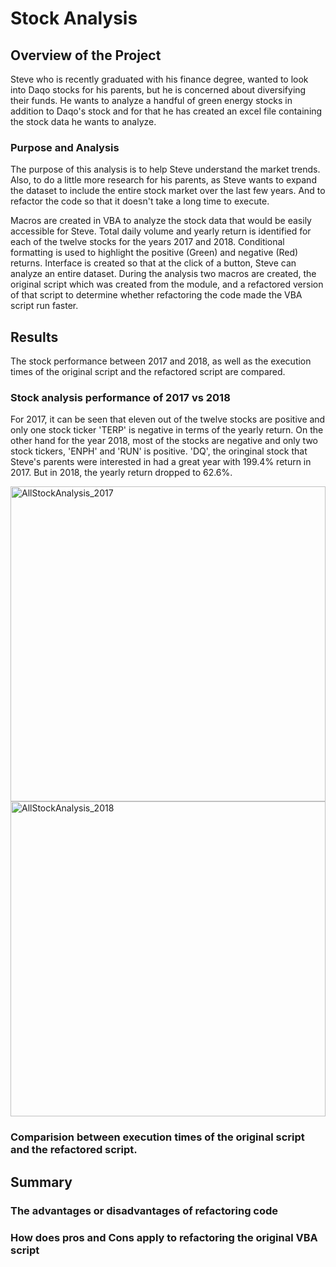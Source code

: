 # Stock Analysis

## Overview of the Project

Steve who is recently graduated with his finance degree, wanted to look into Daqo stocks for his parents, but he is concerned about diversifying their funds. He wants to analyze a handful of green energy stocks in addition to Daqo's stock and for that he has created an excel file containing the stock data he wants to analyze.

### Purpose and Analysis

The purpose of this analysis is to help Steve understand the market trends. Also, to do a little more research for his parents, as Steve wants to expand the dataset to include the entire stock market over the last few years. And to refactor the code so that it doesn't take a long time to execute.

Macros are created in VBA to analyze the stock data that would be easily accessible for Steve. Total daily volume and yearly return is identified for each of the twelve stocks for the years 2017 and 2018. Conditional formatting is used to highlight the positive (Green) and negative (Red) returns. Interface is created so that at the click of a button, Steve can analyze an entire dataset. During the analysis two macros are created, the original script which was created from the module, and a refactored version of that script to determine whether refactoring the code made the VBA script run faster.

## Results

The stock performance between 2017 and 2018, as well as the execution times of the original script and the refactored script are compared.


### Stock analysis performance of 2017 vs 2018

For 2017, it can be seen that eleven out of the twelve stocks are positive and only one stock ticker 'TERP' is negative in terms of the yearly return. On the other hand for the year 2018, most of the stocks are negative and only two stock tickers, 'ENPH' and 'RUN' is positive. 'DQ', the oringinal stock that Steve's parents were interested in had a great year with 199.4% return in 2017. But in 2018, the yearly return dropped to 62.6%. 


<img width="504" alt="AllStockAnalysis_2017" src="https://user-images.githubusercontent.com/95826875/148581869-e121ba67-fe36-4b7d-9836-78ee60ed709c.png">
<img width="504" alt="AllStockAnalysis_2018" src="https://user-images.githubusercontent.com/95826875/148581892-298adfb3-6ff5-40dd-a9c0-db57ee17fe51.png">



### Comparision between execution times of the original script and the refactored script.



## Summary

### The advantages or disadvantages of refactoring code

### How does pros and Cons apply to refactoring the original VBA script
